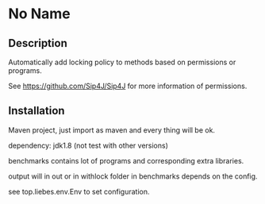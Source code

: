 # No Name

## Description
Automatically add locking policy to methods based on permissions or programs.

See https://github.com/Sip4J/Sip4J for more information of permissions.

## Installation
Maven project, just import as maven and every thing will be ok.

dependency: jdk1.8 (not test with other versions)

benchmarks contains lot of programs and corresponding extra libraries.

output will in out or in withlock folder in benchmarks depends on the config.

see top.liebes.env.Env to set configuration.

